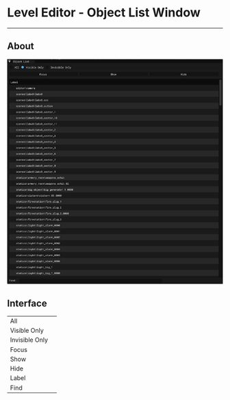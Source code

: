 # Level Editor - Object List Window

___

## About

![alt text](../assets/images/object-list.png)

## Interface

|  |  |
|---|---|
| All |  |
| Visible Only |  |
| Invisible Only |  |
| Focus |  |
| Show |  |
| Hide |  |
| Label |  |
| Find |  |
